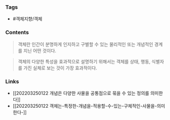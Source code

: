 ### Tags 
- #객체지향/객체


### Contents 
> 객체란 인간이 분명하게 인지하고 구별할 수 있는 물리적인 또는 개념적인 경계를 지닌 어떤 것이다.

> 객체의 다양한 특성을 효과적으로 설명하기 위해서는 객체를 상태, 행동, 식별자를 가진 실체로 보는 것이 가장 효과적이다.


### Links
- [[202203250122 개념은 다양한 사물을 공통점으로 묶을 수 있는 정의를 의미한다]]
- [[202203250122 객체는-특정한-개념을-적용할-수-있는-구체적인-사물을-의미한다-]]